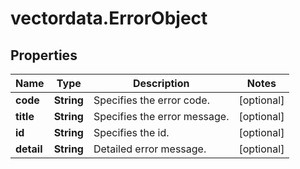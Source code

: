 # vectordata.ErrorObject

## Properties

Name | Type | Description | Notes
------------ | ------------- | ------------- | -------------
**code** | **String** | Specifies the error code. | [optional] 
**title** | **String** | Specifies the error message. | [optional] 
**id** | **String** | Specifies the id. | [optional] 
**detail** | **String** | Detailed error message. | [optional] 


